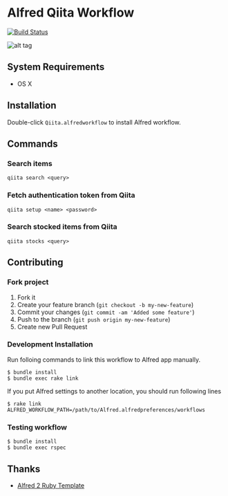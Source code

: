 # Alfred Qiita Workflow

[![Build Status](https://travis-ci.org/oame/alfred-qiita-workflow.svg?branch=master)](https://travis-ci.org/oame/alfred-qiita-workflow)

![alt tag](https://raw.github.com/oame/alfred-qiita-workflow/master/screenshots/qiita-workflow.png)

## System Requirements

- OS X

## Installation

Double-click `Qiita.alfredworkflow` to install Alfred workflow.

## Commands

### Search items

```
qiita search <query>
```

### Fetch authentication token from Qiita

```
qiita setup <name> <password>
```

### Search stocked items from Qiita

```
qiita stocks <query>
```

## Contributing

### Fork project

1. Fork it
2. Create your feature branch (`git checkout -b my-new-feature`)
3. Commit your changes (`git commit -am 'Added some feature'`)
4. Push to the branch (`git push origin my-new-feature`)
5. Create new Pull Request

### Development Installation

Run folloing commands to link this workflow to Alfred app manually.

```
$ bundle install
$ bundle exec rake link
```

If you put Alfred settings to another location, you should run following lines

```
$ rake link ALFRED_WORKFLOW_PATH=/path/to/Alfred.alfredpreferences/workflows
```

### Testing workflow
```
$ bundle install
$ bundle exec rspec
```


## Thanks

- [Alfred 2 Ruby Template](https://github.com/zhaocai/alfred2-ruby-template)
